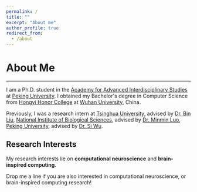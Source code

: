 ```yaml
---
permalink: /
title: ""
excerpt: "About me"
author_profile: true
redirect_from: 
  - /about
---
```


# About Me
------
I am a Ph.D. student in the [Academy for Advanced Interdisciplinary Studies](http://www.aais.pku.edu.cn) at [Peking University](https://www.pku.edu.cn/). I obtained my Bachelor's degree in Computer Science from [Hongyi Honor College](http://hyxt.whu.edu.cn/) at [Wuhan University](https://whu.edu.cn/), China.

Previously, I was a research intern at [Tsinghua University](https://www.tsinghua.edu.cn/), advised by [Dr. Bin Liu](http://www.cs.tsinghua.edu.cn/publish/cs/4616/2013/20130424093153561198286/20130424093153561198286_.html), [National Institute of Biological Sciences](http://nibs.ac.cn/), advised by [Dr. Minmin Luo](http://nibs.ac.cn/yjsjyimgshow.php?cid=5&sid=6&id=775), [Peking University](https://www.pku.edu.cn/), advised by [Dr. Si Wu](http://www.aais.pku.edu.cn/duiwu/showproduct.php?id=208).

## Research Interests
My research interests lie on **computational neuroscience** and **brain-inspired computing**.

Drop me a line if you are also interested in computational neuroscience, or brain-inspired computing research!

